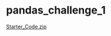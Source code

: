 # pandas_challenge_1
[Starter_Code.zip](https://github.com/user-attachments/files/15935417/Starter_Code.zip)

